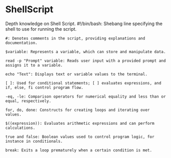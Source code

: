 # ShellScript
Depth knowledge on Shell Script.
    #!/bin/bash: Shebang line specifying the shell to use for running the script.

    #: Denotes comments in the script, providing explanations and documentation.

    $variable: Represents a variable, which can store and manipulate data.

    read -p "Prompt" variable: Reads user input with a provided prompt and assigns it to a variable.

    echo "Text": Displays text or variable values to the terminal.

    [ ]: Used for conditional statements; [ ] evaluates expressions, and if, else, fi control program flow.

    -eq, -le: Comparison operators for numerical equality and less than or equal, respectively.

    for, do, done: Constructs for creating loops and iterating over values.

    $((expression)): Evaluates arithmetic expressions and can perform calculations.

    true and false: Boolean values used to control program logic, for instance in conditionals.

    break: Exits a loop prematurely when a certain condition is met.
